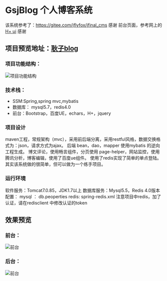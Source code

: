 # GsjBlog 个人博客系统
该系统参考了：https://gitee.com/jflyfox/jfinal_cms  感谢
前台页面，参考网上的 [H+ ui](http://yanshi.sucaihuo.com/modals/40/4078/demo/) 感谢
## 项目预览地址：[耿子blog](http://gsjblog.club/GsjBlog/)
### 项目功能结构：
![项目功能结构](https://github.com/gengzi/webshop/blob/master/docandsql/img2/1.png)
### 技术栈：
- SSM:Spring,spring mvc,mybatis
- 数据库： mysql5.7，redis4.0
- 前台：Bootstrap，百度UE，echars，H+，jquery
### 项目设计
maven工程，常规架构（mvc），采用前后端分离，采用restful风格，数据交换格式为：json，请求方式为ajax。
后端 bean，dao，mapper 使用mybatis 的逆向工程生成。
博文评论，使用畅言组件，分页使用 page-helper，网站监控，使用腾讯分析，博客编辑，使用了百度ue组件。
使用了redis实现了简单的单点登陆。
其实该系统做的很简单，但可以做为一个练手项目。
### 运行环境
软件服务：Tomcat7.0.85，JDK1.7以上
数据库服务：Mysql5.5，Redis 4.0版本
配置： mysql ： db.peoperties
      redis: spring-redis.xml 注意项目中redis，加了认证，请在redisclient 中修改认证的token

## 效果预览
### 前台：
![前台](https://github.com/gengzi/webshop/blob/master/docandsql/img2/public1.png)
### 后台：
![前台](https://github.com/gengzi/webshop/blob/master/docandsql/img2/1.png)


